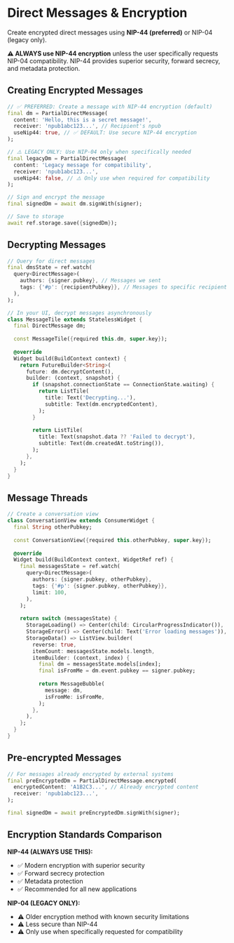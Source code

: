 # Direct Messages & Encryption

Create encrypted direct messages using **NIP-44 (preferred)** or NIP-04 (legacy only).

**⚠️ ALWAYS use NIP-44 encryption** unless the user specifically requests NIP-04 compatibility. NIP-44 provides superior security, forward secrecy, and metadata protection.

## Creating Encrypted Messages

```dart
// ✅ PREFERRED: Create a message with NIP-44 encryption (default)
final dm = PartialDirectMessage(
  content: 'Hello, this is a secret message!',
  receiver: 'npub1abc123...', // Recipient's npub
  useNip44: true, // ✅ DEFAULT: Use secure NIP-44 encryption
);

// ⚠️ LEGACY ONLY: Use NIP-04 only when specifically needed
final legacyDm = PartialDirectMessage(
  content: 'Legacy message for compatibility',
  receiver: 'npub1abc123...',
  useNip44: false, // ⚠️ Only use when required for compatibility
);

// Sign and encrypt the message
final signedDm = await dm.signWith(signer);

// Save to storage
await ref.storage.save({signedDm});
```

## Decrypting Messages

```dart
// Query for direct messages
final dmsState = ref.watch(
  query<DirectMessage>(
    authors: {signer.pubkey}, // Messages we sent
    tags: {'#p': {recipientPubkey}}, // Messages to specific recipient
  ),
);

// In your UI, decrypt messages asynchronously
class MessageTile extends StatelessWidget {
  final DirectMessage dm;
  
  const MessageTile({required this.dm, super.key});
  
  @override
  Widget build(BuildContext context) {
    return FutureBuilder<String>(
      future: dm.decryptContent(),
      builder: (context, snapshot) {
        if (snapshot.connectionState == ConnectionState.waiting) {
          return ListTile(
            title: Text('Decrypting...'),
            subtitle: Text(dm.encryptedContent),
          );
        }
        
        return ListTile(
          title: Text(snapshot.data ?? 'Failed to decrypt'),
          subtitle: Text(dm.createdAt.toString()),
        );
      },
    );
  }
}
```

## Message Threads

```dart
// Create a conversation view
class ConversationView extends ConsumerWidget {
  final String otherPubkey;
  
  const ConversationView({required this.otherPubkey, super.key});
  
  @override
  Widget build(BuildContext context, WidgetRef ref) {
    final messagesState = ref.watch(
      query<DirectMessage>(
        authors: {signer.pubkey, otherPubkey},
        tags: {'#p': {signer.pubkey, otherPubkey}},
        limit: 100,
      ),
    );
    
    return switch (messagesState) {
      StorageLoading() => Center(child: CircularProgressIndicator()),
      StorageError() => Center(child: Text('Error loading messages')),
      StorageData() => ListView.builder(
        reverse: true,
        itemCount: messagesState.models.length,
        itemBuilder: (context, index) {
          final dm = messagesState.models[index];
          final isFromMe = dm.event.pubkey == signer.pubkey;
          
          return MessageBubble(
            message: dm,
            isFromMe: isFromMe,
          );
        },
      ),
    };
  }
}
```

## Pre-encrypted Messages

```dart
// For messages already encrypted by external systems
final preEncryptedDm = PartialDirectMessage.encrypted(
  encryptedContent: 'A1B2C3...', // Already encrypted content
  receiver: 'npub1abc123...',
);

final signedDm = await preEncryptedDm.signWith(signer);
```

## Encryption Standards Comparison

**NIP-44 (ALWAYS USE THIS):**
- ✅ Modern encryption with superior security
- ✅ Forward secrecy protection
- ✅ Metadata protection
- ✅ Recommended for all new applications

**NIP-04 (LEGACY ONLY):**
- ⚠️ Older encryption method with known security limitations
- ⚠️ Less secure than NIP-44
- ⚠️ Only use when specifically requested for compatibility